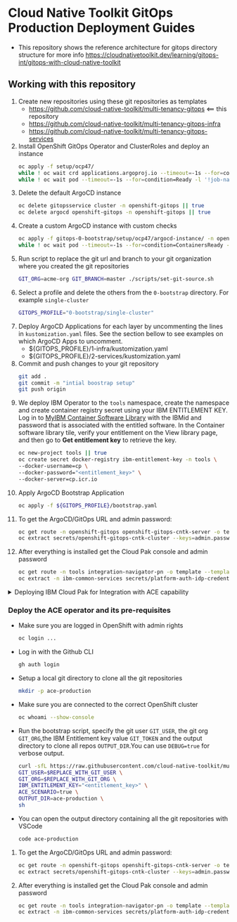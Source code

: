 # Cloud Native Toolkit GitOps Production Deployment Guides

- This repository shows the reference architecture for gitops directory structure for more info https://cloudnativetoolkit.dev/learning/gitops-int/gitops-with-cloud-native-toolkit


## Working with this repository

1. Create new repositories using these git repositories as templates
    - https://github.com/cloud-native-toolkit/multi-tenancy-gitops  <== this repository
    - https://github.com/cloud-native-toolkit/multi-tenancy-gitops-infra
    - https://github.com/cloud-native-toolkit/multi-tenancy-gitops-services
1. Install OpenShift GitOps Operator and ClusterRoles and deploy an instance
    ```bash
    oc apply -f setup/ocp47/
    while ! oc wait crd applications.argoproj.io --timeout=-1s --for=condition=Established  2>/dev/null; do sleep 30; done
    while ! oc wait pod --timeout=-1s --for=condition=Ready -l '!job-name' -n openshift-gitops > /dev/null; do sleep 30; done
    ```
1. Delete the default ArgoCD instance
    ```bash
    oc delete gitopsservice cluster -n openshift-gitops || true
    oc delete argocd openshift-gitops -n openshift-gitops || true
    ```
1. Create a custom ArgoCD instance with custom checks
    ```bash
    oc apply -f gitops-0-bootstrap/setup/ocp47/argocd-instance/ -n openshift-gitops
    while ! oc wait pod --timeout=-1s --for=condition=ContainersReady -l app.kubernetes.io/name=openshift-gitops-cntk-server -n openshift-gitops > /dev/null; do sleep 30; done
    ```
1. Run script to replace the git url and branch to your git organization where you created the git repositories
    ```bash
    GIT_ORG=acme-org GIT_BRANCH=master ./scripts/set-git-source.sh
    ```
1. Select a profile and delete the others from the `0-bootstrap` directory. For example `single-cluster`
    ```bash
    GITOPS_PROFILE="0-bootstrap/single-cluster"
    ```
1. Deploy ArgoCD Applications for each layer by uncommenting the lines in `kustomization.yaml` files. See the section bellow to see examples on which ArgoCD Apps to uncomment.
    - ${GITOPS_PROFILE}/1-infra/kustomization.yaml
    - ${GITOPS_PROFILE}/2-services/kustomization.yaml
1. Commit and push changes to your git repository
    ```bash
    git add .
    git commit -m "intial boostrap setup"
    git push origin
    ```
1. We deploy IBM Operator to the `tools` namespace, create the namespace and create container registry secret using your IBM ENTITLEMENT KEY. Log in to [MyIBM Container Software Library](https://myibm.ibm.com/products-services/containerlibrary) with the IBMid and password that is associated with the entitled software. In the Container software library tile, verify your entitlement on the View library page, and then go to **Get entitlement key** to retrieve the key.
    ```bash
    oc new-project tools || true
    oc create secret docker-registry ibm-entitlement-key -n tools \
    --docker-username=cp \
    --docker-password="<entitlement_key>" \
    --docker-server=cp.icr.io
    ```
1. Apply ArgoCD Bootstrap Application
    ```bash
    oc apply -f ${GITOPS_PROFILE}/bootstrap.yaml
    ```
1. To get the ArgoCD/GitOps URL and admin password:
    ```bash
    oc get route -n openshift-gitops openshift-gitops-cntk-server -o template --template='https://{{.spec.host}}'
    oc extract secrets/openshift-gitops-cntk-cluster --keys=admin.password -n openshift-gitops --to=-
    ```
1. After everything is installed get the Cloud Pak console and admin password
    ```bash
    oc get route -n tools integration-navigator-pn -o template --template='https://{{.spec.host}}'
    oc extract -n ibm-common-services secrets/platform-auth-idp-credentials --keys=admin_username,admin_password --to=-
    ```

<details><summary>Deploying IBM Cloud Pak for Integration with ACE capability</summary>

## Deploying IBM Cloud Pak for Integration with ACE capability
1. Edit the Infrastructure layer `${GITOPS_PROFILE}/1-infra/kustomization.yaml` uncomment the lines:
    ```yaml
    - argocd/consolenotification.yaml
    - argocd/namespace-ibm-common-services.yaml
    - argocd/namespace-ci.yaml
    - argocd/namespace-dev.yaml
    - argocd/namespace-staging.yaml
    - argocd/namespace-prod.yaml
    - argocd/namespace-sealed-secrets.yaml
    - argocd/namespace-tools.yaml
    ```
1. Edit the Shared Services layer `${GITOPS_PROFILE}/2-services/kustomization.yaml` make sure your using the correction version for each operator, uncomment the lines:
    ```yaml
    - argocd/operators/ibm-ace-operator.yaml
    - argocd/operators/ibm-platform-navigator.yaml
    - argocd/instances/ibm-platform-navigator-instance.yaml
    - argocd/operators/ibm-foundations.yaml
    - argocd/instances/ibm-foundational-services-instance.yaml
    - argocd/operators/ibm-automation-foundation-core-operator.yaml
    - argocd/operators/ibm-catalogs.yaml
    - argocd/instances/sealed-secrets.yaml
    ```
1. Edit the platform navigator to specify the storage class to use it needs to be ReadWriteMany(RWX) in the file `${GITOPS_PROFILE}/2-services/instances/ibm-platform-navigator-instance.yaml`
    ```yaml
    storage:
        class: managed-nfs-storage
    ```
1. After everything is installed get the Cloud Pak console and admin password
    ```bash
    oc get route -n tools integration-navigator-pn -o template --template='https://{{.spec.host}}'
    oc extract -n ibm-common-services secrets/platform-auth-idp-credentials --keys=admin_username,admin_password --to=-
    ```
</details>



### Deploy the ACE operator and its pre-requisites
- Make sure you are logged in OpenShift with admin rights
    ```bash
    oc login ...
    ```

- Log in with the Github CLI
    ```bash
    gh auth login
    ```

- Setup a local git directory to clone all the git repositories
    ```bash
    mkdir -p ace-production
    ```

- Make sure you are connected to the correct OpenShift cluster
    ```bash
    oc whoami --show-console
    ```

- Run the bootstrap script, specify the git user `GIT_USER`, the git org `GIT_ORG`,the IBM Entitlement key value `GIT_TOKEN` and the output directory to clone all repos `OUTPUT_DIR`.You can use `DEBUG=true` for verbose output.
    ```bash
    curl -sfL https://raw.githubusercontent.com/cloud-native-toolkit/multi-tenancy-gitops/master/scripts/bootstrap.sh | \
    GIT_USER=$REPLACE_WITH_GIT_USER \
    GIT_ORG=$REPLACE_WITH_GIT_ORG \
    IBM_ENTITLEMENT_KEY="<entitlement_key>" \
    ACE_SCENARIO=true \
    OUTPUT_DIR=ace-production \
    sh
    ```
- You can open the output directory containing all the git repositories with VSCode
    ```bash
    code ace-production
    ```
1. To get the ArgoCD/GitOps URL and admin password:
    ```bash
    oc get route -n openshift-gitops openshift-gitops-cntk-server -o template --template='https://{{.spec.host}}'
    oc extract secrets/openshift-gitops-cntk-cluster --keys=admin.password -n openshift-gitops --to=-
    ```
1. After everything is installed get the Cloud Pak console and admin password
    ```bash
    oc get route -n tools integration-navigator-pn -o template --template='https://{{.spec.host}}'
    oc extract -n ibm-common-services secrets/platform-auth-idp-credentials --keys=admin_username,admin_password --to=-
    ```

</details>